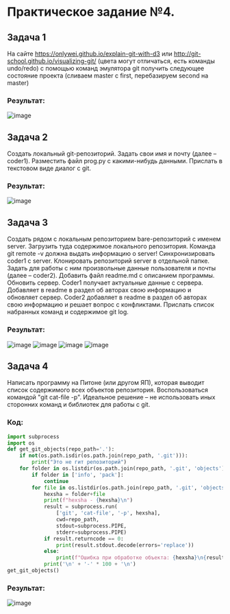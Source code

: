 # Практическое задание №4.

## Задача 1

На сайте https://onlywei.github.io/explain-git-with-d3 или http://git-school.github.io/visualizing-git/ (цвета могут отличаться, есть команды undo/redo) с помощью команд эмулятора git получить следующее состояние проекта (сливаем master с first, перебазируем second на master)

### Результат:
![image](https://github.com/user-attachments/assets/9725a211-8cef-4718-93d1-b20d2ee0aa66)

## Задача 2

Создать локальный git-репозиторий. Задать свои имя и почту (далее – coder1). Разместить файл prog.py с какими-нибудь данными. Прислать в текстовом виде диалог с git.
### Результат:
![image](https://github.com/user-attachments/assets/a6636246-9abe-4ae3-8a43-beeb3e1e2951)

## Задача 3

Создать рядом с локальным репозиторием bare-репозиторий с именем server. Загрузить туда содержимое локального репозитория. Команда git remote -v должна выдать информацию о server! Синхронизировать coder1 с server.
Клонировать репозиторий server в отдельной папке. Задать для работы с ним произвольные данные пользователя и почты (далее – coder2). Добавить файл readme.md с описанием программы. Обновить сервер.
Coder1 получает актуальные данные с сервера. Добавляет в readme в раздел об авторах свою информацию и обновляет сервер.
Coder2 добавляет в readme в раздел об авторах свою информацию и решает вопрос с конфликтами.
Прислать список набранных команд и содержимое git log.
### Результат:
![image](https://github.com/user-attachments/assets/f817a183-38c6-4421-bcd7-11725df86709)
![image](https://github.com/user-attachments/assets/0ce8e5fe-fd23-4fc8-a23c-885710964c41)
![image](https://github.com/user-attachments/assets/d255c48e-41ad-454d-8abb-71a5916933ff)
![image](https://github.com/user-attachments/assets/47743e4b-cfa7-4c74-ba45-1bebe4492ed7)


## Задача 4

Написать программу на Питоне (или другом ЯП), которая выводит список содержимого всех объектов репозитория. Воспользоваться командой "git cat-file -p". Идеальное решение – не использовать иных сторонних команд и библиотек для работы с git.
### Код: 
```python
import subprocess
import os
def get_git_objects(repo_path='.'):
    if not(os.path.isdir(os.path.join(repo_path, '.git'))):
        print("Это не гит репозиторий")
    for folder in os.listdir(os.path.join(repo_path, '.git', 'objects')):
        if folder in ['info', 'pack']:
            continue
        for file in os.listdir(os.path.join(repo_path, '.git', 'objects', folder)):
            hexsha = folder+file
            print(f"hexsha - {hexsha}\n")
            result = subprocess.run(
                ['git', 'cat-file', '-p', hexsha],
                cwd=repo_path,
                stdout=subprocess.PIPE,
                stderr=subprocess.PIPE)
            if result.returncode == 0:
                print(result.stdout.decode(errors='replace'))
            else:
                print(f"Ошибка при обработке объекта: {hexsha}\n{result.stderr}")
            print('\n' + '-' * 100 + '\n')
get_git_objects()
```
### Результат:
![image](https://github.com/user-attachments/assets/8a275d78-0211-471b-8a2f-1d512ce64ba5)

